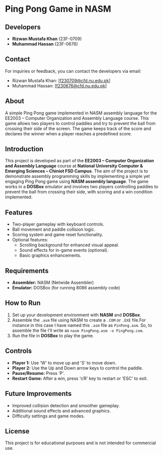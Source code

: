 # Ping Pong Game in NASM

## Developers
- **Rizwan Mustafa Khan** (23F-0709)
- **Muhammad Hassan** (23F-0676)

## Contact
For inquiries or feedback, you can contact the developers via email:
- Rizwan Mustafa Khan: [f230709@cfd.nu.edu.pk]
- Muhammad Hassan: [f230676@cfd.nu.edu.pk]

## About
A simple Ping Pong game implemented in NASM assembly language for the EE2003 – Computer Organization and Assembly Language course. This game allows two players to control paddles and try to prevent the ball from crossing their side of the screen. The game keeps track of the score and declares the winner when a player reaches a predefined score.

## Introduction
This project is developed as part of the **EE2003 – Computer Organization and Assembly Language** course at **National University Computer & Emerging Sciences – Chiniot FSD Campus**. The aim of the project is to demonstrate assembly programming skills by implementing a simple yet engaging Ping Pong game using **NASM assembly language**. The game works in a **DOSBox** emulator and involves two players controlling paddles to prevent the ball from crossing their side, with scoring and a win condition implemented.

## Features
- Two-player gameplay with keyboard controls.
- Ball movement and paddle collision logic.
- Scoring system and game reset functionality.
- Optional features:
  - Scrolling background for enhanced visual appeal.
  - Sound effects for in-game events (optional).
  - Basic graphics enhancements.

## Requirements
- **Assembler:** NASM (Netwide Assembler)
- **Emulator:** DOSBox (for running 8086 assembly code)

## How to Run
1. Set up your development environment with **NASM** and **DOSBox**.
2. Assemble the `.asm` file using NASM to create a `.COM` or `.EXE` file.For instance in this case I have named this `.asm` file as `PinPong.asm`. So, to assemble the file I'll write as 
`nasm PingPong.asm -o PingPong.com`.
3. Run the file in **DOSBox** to play the game.

## Controls
- **Player 1:** Use 'W' to move up and 'S' to move down.
- **Player 2:** Use the Up and Down arrow keys to control the paddle.
- **Pause/Resume:** Press 'P'.
- **Restart Game:** After a win, press 'r/R' key to restart or 'ESC' to exit.

## Future Improvements
- Improved collision detection and smoother gameplay.
- Additional sound effects and advanced graphics.
- Difficulty settings and game modes.


## License
This project is for educational purposes and is not intended for commercial use.
